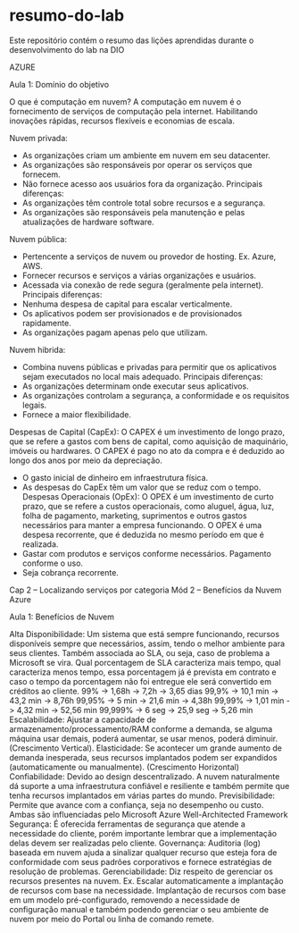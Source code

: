 # resumo-do-lab
Este repositório contém o resumo das lições aprendidas durante o desenvolvimento do lab na DIO


AZURE

Aula 1: Domínio do objetivo

O que é computação em nuvem?
A computação em nuvem é o fornecimento de serviços de computação pela internet. Habilitando inovações rápidas, recursos flexíveis e economias de escala. 

Nuvem privada:
- As organizações criam um ambiente em nuvem em seu datacenter.
- As organizações são responsáveis por operar os serviços que fornecem.
- Não fornece acesso aos usuários fora da organização.
Principais diferenças:
- As organizações têm controle total sobre recursos e a segurança.
- As organizações são responsáveis pela manutenção e pelas atualizações de hardware software.

Nuvem pública:
- Pertencente a serviços de nuvem ou provedor de hosting. Ex. Azure, AWS.
- Fornecer recursos e serviços a várias organizações e usuários.
- Acessada via conexão de rede segura (geralmente pela internet).
Principais diferenças: 
- Nenhuma despesa de capital para escalar verticalmente.
- Os aplicativos podem ser provisionados e de provisionados rapidamente.
- As organizações pagam apenas pelo que utilizam.

Nuvem hibrida:
- Combina nuvens públicas e privadas para permitir que os aplicativos sejam executados no local mais adequado.
Principais diferenças: 
- As organizações determinam onde executar seus aplicativos.
- As organizações controlam a segurança, a conformidade e os requisitos legais.
- Fornece a maior flexibilidade.

Despesas de Capital (CapEx):
O CAPEX é um investimento de longo prazo, que se refere a gastos com bens de capital, como aquisição de maquinário, imóveis ou hardwares. O CAPEX é pago no ato da compra e é deduzido ao longo dos anos por meio da depreciação. 
- O gasto inicial de dinheiro em infraestrutura física.
- As despesas do CapEx têm um valor que se reduz com o tempo.
Despesas Operacionais (OpEx):
O OPEX é um investimento de curto prazo, que se refere a custos operacionais, como aluguel, água, luz, folha de pagamento, marketing, suprimentos e outros gastos necessários para manter a empresa funcionando. O OPEX é uma despesa recorrente, que é deduzida no mesmo período em que é realizada.
- Gastar com produtos e serviços conforme necessários. Pagamento conforme o uso.
- Seja cobrança recorrente.

Cap 2 – Localizando serviços por categoria
Mód 2 – Benefícios da Nuvem Azure

Aula 1: Benefícios de Nuvem

Alta Disponibilidade: Um sistema que está sempre funcionando, recursos disponíveis sempre que necessários, assim, tendo o melhor ambiente para seus clientes. Também associada ao SLA, ou seja, caso de problema a Microsoft se vira. Qual porcentagem de SLA caracteriza mais tempo, qual caracteriza menos tempo, essa porcentagem já é prevista em contrato e caso o tempo da porcentagem não foi entregue ele será convertido em créditos ao cliente. 
99% -> 1,68h -> 7,2h -> 3,65 dias
99,9% -> 10,1 min -> 43,2 min -> 8,76h
99,95% -> 5 min -> 21,6 min -> 4,38h
99,99% -> 1,01 min -> 4,32 min -> 52,56 min
99,999% -> 6 seg -> 25,9 seg -> 5,26 min
Escalabilidade: Ajustar a capacidade de armazenamento/processamento/RAM conforme a demanda, se alguma máquina usar demais, poderá aumentar, se usar menos, poderá diminuir. (Crescimento Vertical).
Elasticidade: Se acontecer um grande aumento de demanda inesperada, seus recursos implantados podem ser expandidos (automaticamente ou manualmente). (Crescimento Horizontal)
Confiabilidade: Devido ao design descentralizado. A nuvem naturalmente dá suporte a uma infraestrutura confiável e resiliente e também permite que tenha recursos implantados em várias partes do mundo.
Previsibilidade: Permite que avance com a confiança, seja no desempenho ou custo. Ambas são influenciadas pelo Microsoft Azure Well-Architected Framework
Segurança: É oferecida ferramentas de segurança que atende a necessidade do cliente, porém importante lembrar que a implementação delas devem ser realizadas pelo cliente.
Governança: Auditoria (log) baseada em nuvem ajuda a sinalizar qualquer recurso que esteja fora de conformidade com seus padrões corporativos e fornece estratégias de resolução de problemas.
Gerenciabilidade: Diz respeito de gerenciar os recursos presentes na nuvem. Ex. Escalar automaticamente a implantação de recursos com base na necessidade.
Implantação de recursos com base em um modelo pré-configurado, removendo a necessidade de configuração manual e também podendo gerenciar o seu ambiente de nuvem por meio do Portal ou linha de comando remete.
